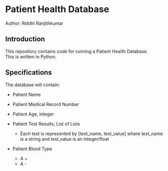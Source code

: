# Patient Health Database

Author: Riddhi Ranjithkumar

## Introduction

This repository contains code for running a Patient Health Database.  
This is written in Python.

## Specifications
The database will contain:
* Patient Name
* Patient Medical Record Number
* Patient Age, integer
* Patient Test Results, List of Lists
    - Each test is represented by [test_name, test_value]
    where test_name is a string and test_value is an integer/float

* Patient Blood Type
    - A +
    - A -





